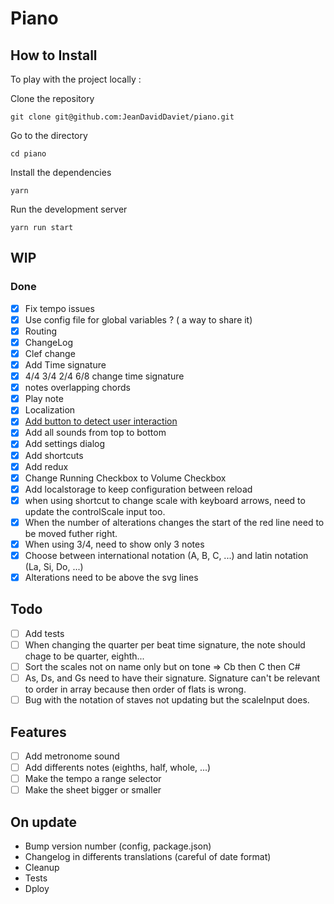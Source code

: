# Piano

## How to Install

To play with the project locally :

Clone the repository

```git clone git@github.com:JeanDavidDaviet/piano.git```

Go to the directory

```cd piano```

Install the dependencies

```yarn```

Run the development server

```yarn run start```

## WIP

### Done
- [x] Fix tempo issues
- [x] Use config file for global variables ? ( a way to share it)
- [x] Routing
- [x] ChangeLog
- [x] Clef change
- [x] Add Time signature
- [x] 4/4 3/4 2/4 6/8 change time signature
- [x] notes overlapping chords
- [x] Play note
- [x] Localization
- [x] [Add button to detect user interaction](https://developers.google.com/web/updates/2017/09/autoplay-policy-changes#webaudio)
- [x] Add all sounds from top to bottom
- [x] Add settings dialog
- [x] Add shortcuts
- [x] Add redux
- [x] Change Running Checkbox to Volume Checkbox
- [x] Add localstorage to keep configuration between reload
- [x] when using shortcut to change scale with keyboard arrows, need to update the controlScale input too.
- [x] When the number of alterations changes the start of the red line need to be moved futher right.
- [x] When using 3/4, need to show only 3 notes
- [x] Choose between international notation (A, B, C, ...) and latin notation (La, Si, Do, ...)
- [x] Alterations need to be above the svg lines

## Todo
- [ ] Add tests
- [ ] When changing the quarter per beat time signature, the note should chage to be quarter, eighth...
- [ ] Sort the scales not on name only but on tone => Cb then C then C#
- [ ] As, Ds, and Gs need to have their signature. Signature can't be relevant to order in array because then order of flats is wrong.
- [ ] Bug with the notation of staves not updating but the scaleInput does.

## Features
- [ ] Add metronome sound
- [ ] Add differents notes (eighths, half, whole, ...)
- [ ] Make the tempo a range selector
- [ ] Make the sheet bigger or smaller

## On update
- Bump version number (config, package.json)
- Changelog in differents translations (careful of date format)
- Cleanup
- Tests
- Dploy
